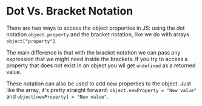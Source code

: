# Dot Vs. Bracket Notation
There are two ways to access the object properties in JS: using the dot notation `object.property` and the bracket notation, like we do with arrays `object["property"]`.

The main difference is that with the bracket notation we can pass any expression that we might need inside the brackets. If you try to access a property that does not exist in an object you wil get `undefined` as a returned value.

These notation can also be used to add new properties to the object. Just like the array, it's pretty straight forward: `object.newProperty = "New value"` and `object[newProperty] = "New value"`.